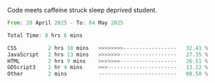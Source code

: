Code meets caffeine struck sleep deprived student.

<!--START_SECTION:waka-->

```rust
From: 28 April 2025 - To: 04 May 2025

Total Time: 8 hrs 6 mins

CSS          2 hrs 38 mins   >>>>>>>>-----------------   32.41 %
JavaScript   2 hrs 13 mins   >>>>>>>------------------   27.35 %
HTML         2 hrs 9 mins    >>>>>>>------------------   26.51 %
GDScript3    1 hr 4 mins     >>>----------------------   13.22 %
Other        2 mins          -------------------------   00.50 %
```

<!--END_SECTION:waka-->
